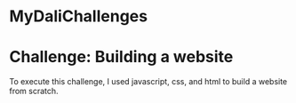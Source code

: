 # MyDaliChallenges


# Challenge: Building a website

To execute this challenge, I used javascript, css, and html to build a website from scratch. 
